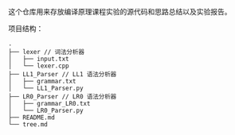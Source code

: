 这个仓库用来存放编译原理课程实验的源代码和思路总结以及实验报告。

项目结构：
```
.
├── lexer // 词法分析器
│   ├── input.txt
│   └── lexer.cpp
├── LL1_Parser // LL1 语法分析器
│   ├── grammar.txt
│   └── LL1_Parser.py
├── LR0_Parser // LR0 语法分析器
│   ├── grammar_LR0.txt
│   └── LR0_Parser.py
├── README.md
└── tree.md
```